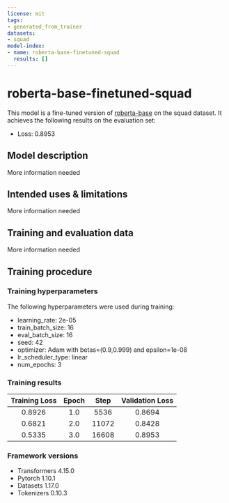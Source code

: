 ```yaml
---
license: mit
tags:
- generated_from_trainer
datasets:
- squad
model-index:
- name: roberta-base-finetuned-squad
  results: []
---
```


<!-- This model card has been generated automatically according to the information the Trainer had access to. You
should probably proofread and complete it, then remove this comment. -->

# roberta-base-finetuned-squad

This model is a fine-tuned version of [roberta-base](https://huggingface.co/roberta-base) on the squad dataset.
It achieves the following results on the evaluation set:
- Loss: 0.8953

## Model description

More information needed

## Intended uses & limitations

More information needed

## Training and evaluation data

More information needed

## Training procedure

### Training hyperparameters

The following hyperparameters were used during training:
- learning_rate: 2e-05
- train_batch_size: 16
- eval_batch_size: 16
- seed: 42
- optimizer: Adam with betas=(0.9,0.999) and epsilon=1e-08
- lr_scheduler_type: linear
- num_epochs: 3

### Training results

| Training Loss | Epoch | Step  | Validation Loss |
|:-------------:|:-----:|:-----:|:---------------:|
| 0.8926        | 1.0   | 5536  | 0.8694          |
| 0.6821        | 2.0   | 11072 | 0.8428          |
| 0.5335        | 3.0   | 16608 | 0.8953          |


### Framework versions

- Transformers 4.15.0
- Pytorch 1.10.1
- Datasets 1.17.0
- Tokenizers 0.10.3
